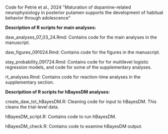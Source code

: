 Code for Petrie et al., 2024 "Maturation of dopamine-related neurophysiology in posterior putamen supports the development of habitual behavior through adolescence"

**Description of R scripts for main analyses:**

daw_analyses_07_03_24.Rmd: Contains code for the main analyses in the manuscript.

daw_figures_091024.Rmd: Contains code for the figures in the manuscript.

stay_probability_091724.Rmd: Contains code for for multilevel logistic regression models, and code for some of the supplementary analyses.

rt_analyses.Rmd: Contains code for reaction-time analyses in the supplementary section.

**Descripition of R scripts for hBayesDM analyses:**

create_daw_txt_hBayesDM.R: Cleaning code for input to hBayesDM. This cleans the trial-level data.

hBayesDM_script.R: Contains code to run hBayesDM.

hBayesDM_check.R: Contains code to examine hBayesDM output.

